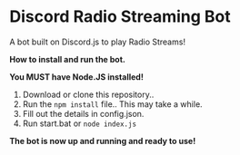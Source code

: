 # Discord Radio Streaming Bot
A bot built on Discord.js to play Radio Streams!


<b>How to install and run the bot.</b>

<b>You MUST have Node.JS installed!</b>

1. Download or clone this repository..
2. Run the `npm install` file.. This may take a while.
3. Fill out the details in config.json.
4. Run start.bat or `node index.js`
 
<b>The bot is now up and running and ready to use!</b> 

